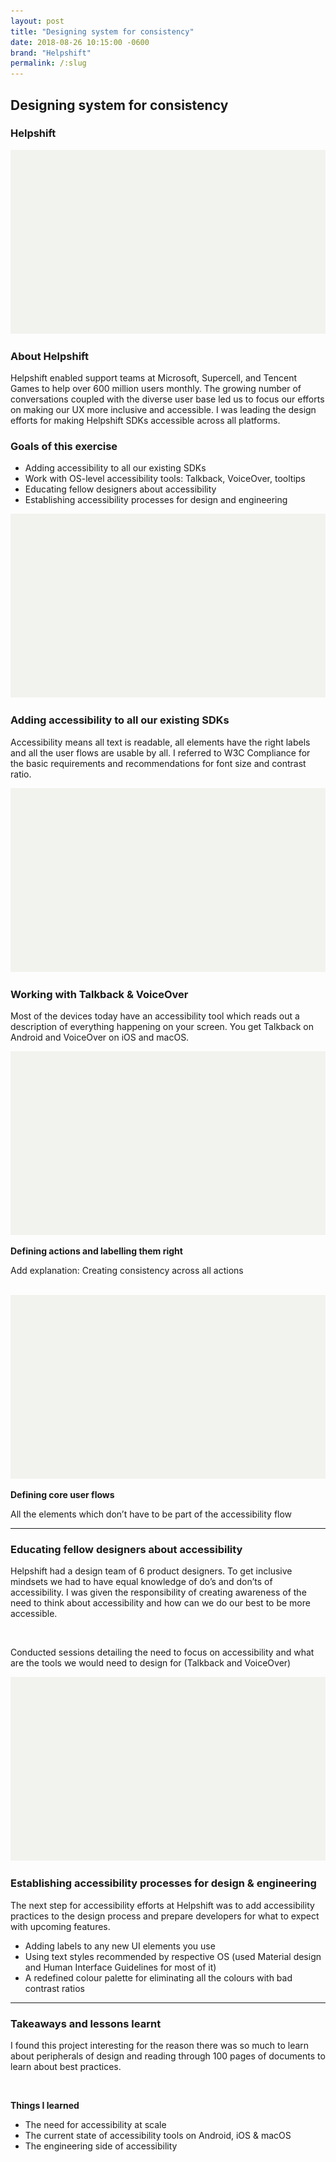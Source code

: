 ```yaml
---
layout: post
title: "Designing system for consistency"
date: 2018-08-26 10:15:00 -0600
brand: "Helpshift"
permalink: /:slug
---
```



<section id="hero">
  <div class="container">
    <h2>Designing system for consistency</h2>
    <h3>Helpshift</h3>
  </div>
</section>
<section id="content">
  <img src="/assets/convertfly-making-messenger-marketing-simple/example.png" alt="Convertfly helps Shopify stores with various widgets for recovering sales"
  />
  <!-- INTRODUCTION SECTION -->
  <div id="introduction" class="process-step grid-of-two">
    <div>
      <h3>About Helpshift</h3>
      <p>Helpshift enabled support teams at Microsoft, Supercell, and Tencent Games to help over 600 million users monthly. The growing number of conversations coupled with the diverse user base led us to focus our efforts on making our UX more inclusive and accessible. I was leading the design efforts for making Helpshift SDKs accessible across all platforms.</p>
    </div>
    <div>
      <h3>Goals of this exercise</h3>
      <ul>
        <li>Adding accessibility to all our existing SDKs</li>
        <li>Work with OS-level accessibility tools: Talkback, VoiceOver, tooltips</li>
        <li>Educating fellow designers about accessibility</li>
        <li>Establishing accessibility processes for design and engineering</li>
      </ul>
    </div>
  </div>
  <img src="/assets/convertfly-making-messenger-marketing-simple/example.png" alt="Convertfly helps Shopify stores with various widgets for recovering sales"
  />
  <!-- UX Solution -->
  <div class="process-step">
    <h3>Adding accessibility to all our existing SDKs</h3>
    <p>
    Accessibility means all text is readable, all elements have the right labels and all the user flows are usable by all. I referred to W3C Compliance for the basic requirements and recommendations for font size and contrast ratio.
    </p>
  </div>
  <img src="/assets/convertfly-making-messenger-marketing-simple/example.png" alt="Convertfly helps Shopify stores with various widgets for recovering sales"/>
  <div class="process-step">
    <h3>Working with Talkback & VoiceOver</h3>
    <p>Most of the devices today have an accessibility tool which reads out a description of everything happening on your screen. You get Talkback on Android and VoiceOver on iOS and macOS.
    </p>
    <img src="/assets/convertfly-making-messenger-marketing-simple/example.png" alt="Convertfly helps Shopify stores with various widgets for recovering sales" class="mt-56 mb-24"/>
    <p><b>Defining actions and labelling them right</b></p>
    <p>Add explanation: Creating consistency across all actions</p>
    <br>
    <img src="/assets/convertfly-making-messenger-marketing-simple/example.png" alt="Convertfly helps Shopify stores with various widgets for recovering sales" class="mt-56 mb-24"/>
    <p><b>Defining core user flows</b></p>
    <p>All the elements which don’t have to be part of the accessibility flow</p>
  </div>
  <hr>
  <div class="process-step">
    <h3>Educating fellow designers about accessibility</h3>
    <p>Helpshift had a design team of 6 product designers. To get inclusive mindsets we had to have equal knowledge of do’s and don’ts of accessibility. I was given the responsibility of creating awareness of the need to think about accessibility and how can we do our best to be more accessible.</p>
    <br>
    <p>Conducted sessions detailing the need to focus on accessibility and what are the tools we would need to design for (Talkback and VoiceOver)</p>
  </div>
  <img src="/assets/convertfly-making-messenger-marketing-simple/example.png" alt="Convertfly helps Shopify stores with various widgets for recovering sales"/>
  <div class="process-step">
    <h3>Establishing accessibility processes for design & engineering</h3>
    <p>The next step for accessibility efforts at Helpshift was to add accessibility practices to the design process and prepare developers for what to expect with upcoming features.</p>
    <ul>
      <li>Adding labels to any new UI elements you use</li>
      <li>Using text styles recommended by respective OS (used Material design and Human Interface Guidelines for most of it)</li>
      <li>A redefined colour palette for eliminating all the colours with bad contrast ratios</li>
    </ul>
  </div>
  <hr>
  <div class="process-step">
    <h3>Takeaways and lessons learnt</h3>
    <p>I found this project interesting for the reason there was so much to learn about peripherals of design and reading through 100 pages of documents to learn about best practices.</p>
    <br>
    <p><b>Things I learned</b></p>
    <ul>
      <li>The need for accessibility at scale</li>
      <li>The current state of accessibility tools on Android, iOS & macOS</li>
      <li>The engineering side of accessibility</li>
    </ul>
  </div>
</section>